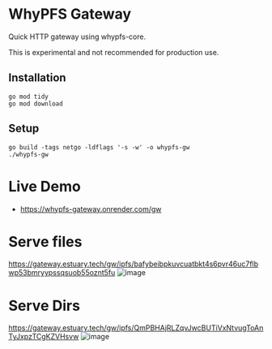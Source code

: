 # WhyPFS Gateway 

Quick HTTP gateway using whypfs-core.  

This is experimental and not recommended for production use. 

## Installation
```
go mod tidy
go mod download
```
## Setup
```
go build -tags netgo -ldflags '-s -w' -o whypfs-gw
./whypfs-gw
```

# Live Demo
- https://whypfs-gateway.onrender.com/gw 

# Serve files
https://gateway.estuary.tech/gw/ipfs/bafybeibpkuvcuatbkt4s6pvr46uc7flbwp53bmryypssqsuob55oznt5fu
![image](https://user-images.githubusercontent.com/4479171/206327573-0d2bdf75-723c-4d15-a52a-522f04fb0991.png)

# Serve Dirs 
https://gateway.estuary.tech/gw/ipfs/QmPBHAjRLZqvJwcBUTiVxNtvugToAnTyJxpzTCgKZVHsvw
![image](https://user-images.githubusercontent.com/4479171/206327483-0a939510-ac5a-408c-8773-cbb9ae72d7ff.png)

